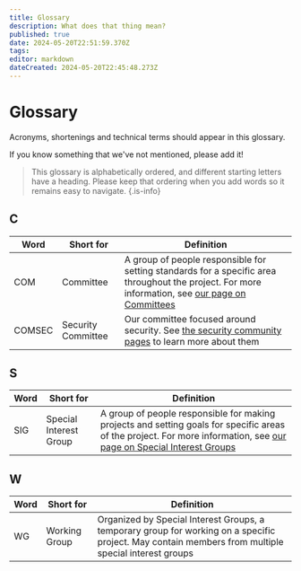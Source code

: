 ```yaml
---
title: Glossary
description: What does that thing mean?
published: true
date: 2024-05-20T22:51:59.370Z
tags: 
editor: markdown
dateCreated: 2024-05-20T22:45:48.273Z
---
```


# Glossary

Acronyms, shortenings and technical terms should appear in this glossary.

If you know something that we've not mentioned, please add it!

> This glossary is alphabetically ordered, and different starting letters have a heading. Please keep that ordering when you add words so it remains easy to navigate.
{.is-info}

## C
| Word | Short for | Definition                                                                                                                                                                                            |
| ---- | --------- | ----------------------------------------------------------------------------------------------------------------------------------------------------------------------------------------------------- |
| COM  | Committee | A group of people responsible for setting standards for a specific area throughout the project. For more information, see [our page on Committees](/community/committees) |
| COMSEC  | Security Committee | Our committee focused around security. See [the security community pages](/community/security) to learn more about them |


## S
| Word | Short for              | Definition                                                                                                                                                                                            |
| ---- | ---------------------- | ------------------------------------------------------------------------------------------------------------------------------------------------------------------------------------------------------------ |
| SIG  | Special Interest Group | A group of people responsible for making projects and setting goals for specific areas of the project. For more information, see [our page on Special Interest Groups](/community/sigs) |

## W
| Word | Short for              | Definition                                                                                                                                                                                            |
| ---- | ---------------------- | ------------------------------------------------------------------------------------------------------------------------------------------------------------------------------------------------------------ |
| WG  | Working Group | Organized by Special Interest Groups, a temporary group for working on a specific project. May contain members from multiple special interest groups |

